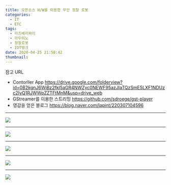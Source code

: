 ```yaml
---
title: 오픈소스 H/W를 이용한 무인 정찰 로봇
categories:
  - IT
  - ETC
tags:
  - 라즈베리파이
  - 아두이노
  - 정찰로봇
  - IOT탱크
date: 2020-04-25 21:58:42
thumbnail:
---
```

참고 URL
- Contorller App
https://drive.google.com/folderview?id=0B2kgnJ6WjBz2fkI5aGR4NWZyc0NEWF95azJIaTQzSmE5LXF1NDUzc2IyQ1RJWWpZZTFtMnM&usp=drive_web
- GStreamer를 이용한 스트리밍
https://github.com/sdroege/gst-player
- 영감을 얻은 블로그
https://blog.naver.com/lapint/220307104596
- - -
![](1.jpg)
- - -
![](2.jpg)
- - -
![](3.jpg)
- - -
![](4.jpg)
- - -
![](5.jpg)
